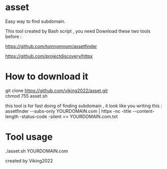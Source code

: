 # asset
Easy way to find subdomain.

This tool created by Bash script , you need Download these two tools before :

https://github.com/tomnomnom/assetfinder

https://github.com/projectdiscovery/httpx <br>

<h1> How to download it </h1>

git clone https://github.com/viking2022/asset.git<br>
chmod 755 asset.sh<br>

this tool is for fast doing of finding subdomain , it look like you writing this : <br>
assetfinder --subs-only YOURDOMAIN.com | httpx -nc -title --content-length -status-code -silent >> YOURDOMAIN.com.txt<br>

<h1>Tool usage </h1>
./asset.sh YOURDOMAIN.com

created by Viking2022
